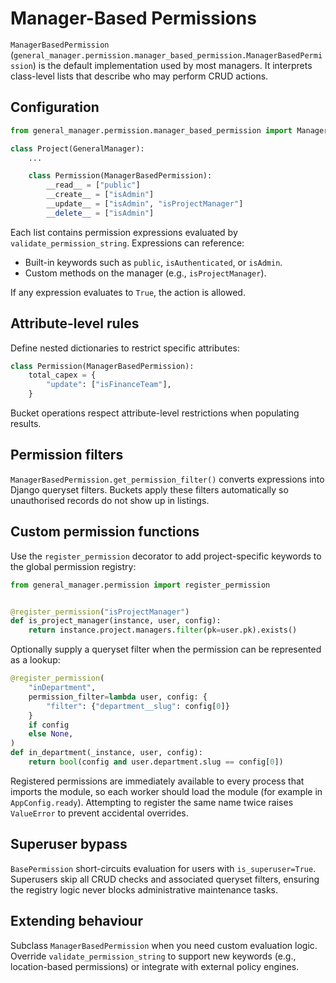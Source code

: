 # Manager-Based Permissions

`ManagerBasedPermission` (`general_manager.permission.manager_based_permission.ManagerBasedPermission`) is the default implementation used by most managers. It interprets class-level lists that describe who may perform CRUD actions.

## Configuration

```python
from general_manager.permission.manager_based_permission import ManagerBasedPermission

class Project(GeneralManager):
    ...

    class Permission(ManagerBasedPermission):
        __read__ = ["public"]
        __create__ = ["isAdmin"]
        __update__ = ["isAdmin", "isProjectManager"]
        __delete__ = ["isAdmin"]
```

Each list contains permission expressions evaluated by `validate_permission_string`. Expressions can reference:

- Built-in keywords such as `public`, `isAuthenticated`, or `isAdmin`.
- Custom methods on the manager (e.g., `isProjectManager`).

If any expression evaluates to `True`, the action is allowed.

## Attribute-level rules

Define nested dictionaries to restrict specific attributes:

```python
class Permission(ManagerBasedPermission):
    total_capex = {
        "update": ["isFinanceTeam"],
    }
```

Bucket operations respect attribute-level restrictions when populating results.

## Permission filters

`ManagerBasedPermission.get_permission_filter()` converts expressions into Django queryset filters. Buckets apply these filters automatically so unauthorised records do not show up in listings.

## Custom permission functions

Use the `register_permission` decorator to add project-specific keywords to the global permission registry:

```python
from general_manager.permission import register_permission


@register_permission("isProjectManager")
def is_project_manager(instance, user, config):
    return instance.project.managers.filter(pk=user.pk).exists()
```

Optionally supply a queryset filter when the permission can be represented as a lookup:

```python
@register_permission(
    "inDepartment",
    permission_filter=lambda user, config: {
        "filter": {"department__slug": config[0]}
    }
    if config
    else None,
)
def in_department(_instance, user, config):
    return bool(config and user.department.slug == config[0])
```

Registered permissions are immediately available to every process that imports the module, so each worker should load the module (for example in `AppConfig.ready`). Attempting to register the same name twice raises `ValueError` to prevent accidental overrides.

## Superuser bypass

`BasePermission` short-circuits evaluation for users with `is_superuser=True`. Superusers skip all CRUD checks and associated queryset filters, ensuring the registry logic never blocks administrative maintenance tasks.

## Extending behaviour

Subclass `ManagerBasedPermission` when you need custom evaluation logic. Override `validate_permission_string` to support new keywords (e.g., location-based permissions) or integrate with external policy engines.
